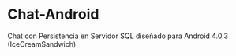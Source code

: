 # Chat-Android
Chat con Persistencia en Servidor SQL diseñado para Android 4.0.3 (IceCreamSandwich)
